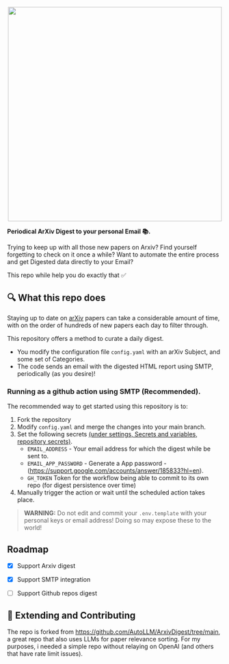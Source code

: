 <p align="center"><img src="./readme_images/banner.png" width=500 /></p>

**Periodical ArXiv Digest to your personal Email 📚.** 

Trying to keep up with all those new papers on Arxiv?
Find yourself forgetting to check on it once a while?
Want to automate the entire process and get Digested data directly to your Email?

This repo while help you do exactly that ✅

## 🔍 What this repo does

Staying up to date on [arXiv](https://arxiv.org) papers can take a considerable amount of time, with on the order of hundreds of new papers each day to filter through. 

This repository offers a method to curate a daily digest.

* You modify the configuration file `config.yaml` with an arXiv Subject, and some set of Categories.
* The code sends an email with the digested HTML report using SMTP, periodically (as you desire)!

### Running as a github action using SMTP (Recommended).

The recommended way to get started using this repository is to:

1. Fork the repository
2. Modify `config.yaml` and merge the changes into your main branch.
3. Set the following secrets [(under settings, Secrets and variables, repository secrets)](https://docs.github.com/en/actions/security-guides/encrypted-secrets#creating-encrypted-secrets-for-a-repository).
   - `EMAIL_ADDRESS` - Your email address for which the digest while be sent to.
   - `EMAIL_APP_PASSWORD` - Generate a App password - (https://support.google.com/accounts/answer/185833?hl=en).
   - `GH_TOKEN` Token for the workflow being able to commit to its own repo (for digest persistence over time)
4. Manually trigger the action or wait until the scheduled action takes place.

> **WARNING:** Do not edit and commit your `.env.template` with your personal keys or email address! Doing so may expose these to the world!

## Roadmap
- [x] Support Arxiv digest
- [x] Support SMTP integration
- [ ] Support Github repos digest




## 💁 Extending and Contributing

The repo is forked from https://github.com/AutoLLM/ArxivDigest/tree/main, a great repo that also uses LLMs for paper relevance sorting. 
For my purposes, i needed a simple repo without relaying on OpenAI (and others that have rate limit issues).

